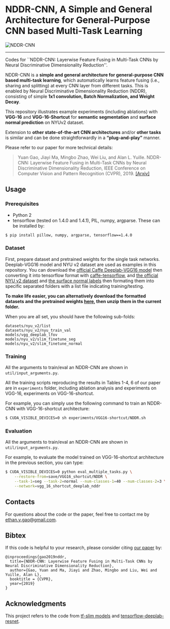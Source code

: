 # NDDR-CNN, A Simple and General Architecture for General-Purpose CNN based Multi-Task Learning

![NDDR-CNN](https://github.com/ethanygao/NDDR-CNN/blob/master/README/NDDR-CNN.png)

<!-- ![NDDR-CNN-Shortcut](README/NDDR-CNN-Shortcut.png =200x) -->

____

Codes for ``NDDR-CNN: Layerwise Feature Fusing in Multi-Task CNNs by Neural Discriminative Dimensionality Reduction''.

NDDR-CNN is a **simple and general architecture for general-purpose CNN based multi-task learning**, which automatically learns feature fusing (i.e., sharing and splitting) at every CNN layer from different tasks. This is enabled by Neural Discriminative Dimensionality Reduction (NDDR), consisting of simple **1x1 convolution, Batch Normalization, and Weight Decay**.

<!-- The proposed NDDR-CNN architecture can be **extended to various state-of-the-art CNN architectures in a “plug-and-play” manner with end-to-end training**. -->

This repository illustrates example experiments (including ablations) with **VGG-16** and **VGG-16-Shortcut** for **semantic segmentation** and **surface normal prediction** on NYUv2 dataset. 

Extension to **other state-of-the-art CNN architectures** and/or **other tasks** is similar and can be done straightforwardly in a **“plug-and-play”** manner.

Please refer to our paper for more technical details:
>Yuan Gao, Jiayi Ma, Mingbo Zhao, Wei Liu, and Alan L. Yuille. NDDR-CNN: Layerwise Feature Fusing in Multi-Task CNNs by Neural Discriminative Dimensionality Reduction, IEEE Conference on Computer Vision and Pattern Recognition (CVPR), 2019. [[Arxiv]](https://arxiv.org/abs/1801.08297)

## Usage

### Prerequisites
+ Python 2
+ tensorflow (tested on 1.4.0 and 1.4.1), PIL, numpy, argparse. These can be installed by:
```sh
$ pip install pillow, numpy, argparse, tensorflow==1.4.0
```

### Dataset
First, prepare dataset and pretrained weights for the single task networks. Deeplab-VGG16 model and NYU v2 dataset are used as examples in this repository. You can download the [official Caffe Deeplab-VGG16 model](http://liangchiehchen.com/projects/DeepLab.html) then converting it into tensorflow format with [caffe-tensorflow](https://github.com/ethereon/caffe-tensorflow), and [the official NYU v2 dataset](http://horatio.cs.nyu.edu/mit/silberman/nyu_depth_v2/nyu_depth_v2_labeled.mat) and [the surface normal labels](https://cs.nyu.edu/~deigen/dnl/normals_gt.tgz) then formating them into specific separated folders with a list file indicating training/testing.

**To make life easier, you can alternatively download the formatted datasets and the pretrained weights [here](https://www.dropbox.com/sh/e44jyh6ayuimigp/AADHlrCVnCDyTdDT9wDOy8cUa?dl=0), then unzip them in the current folder.**

When you are all set, you should have the following sub-folds:
```
datasets/nyu_v2/list
datasets/nyu_v2/nyu_train_val
models/vgg_deeplab_lfov
models/nyu_v2/slim_finetune_seg
models/nyu_v2/slim_finetune_normal
```

### Training
All the arguments to train/eval an NDDR-CNN are shown in `util/input_arguments.py`.

All the training scripts reproducing the results in Tables 1-4, 6 of our paper are in `experiments` folder, including ablation analysis and experiments on VGG-16, experiments on VGG-16-shortcut.

For example, you can simply use the following command to train an NDDR-CNN with VGG-16-shortcut architecture:
```sh
$ CUDA_VISIBLE_DEVICES=0 sh experiments/VGG16-shortcut/NDDR.sh
```

### Evaluation
All the arguments to train/eval an NDDR-CNN are shown in `util/input_arguments.py`.

For example, to evaluate the model trained on VGG-16-shortcut architecture in the previous section, you can type:
```sh
$ CUDA_VISIBLE_DEVICES=0 python eval_multiple_tasks.py \
    --restore-from=save/VGG16_shortcut/NDDR \
    --task-1=seg --task-2=normal --num-classes-1=40 --num-classes-2=3 \
    --network=vgg_16_shortcut_deeplab_nddr
```

## Contacts
For questions about the code or the paper, feel free to contact me by ethan.y.gao@gmail.com.

## Bibtex
If this code is helpful to your research, please consider citing [our paper](https://arxiv.org/abs/1801.08297) by:
```
@inproceedings{gao2019nddr,
  title={NDDR-CNN: Layerwise Feature Fusing in Multi-Task CNNs by Neural Discriminative Dimensionality Reduction},
  author={Gao, Yuan and Ma, Jiayi and Zhao, Mingbo and Liu, Wei and Yuille, Alan L},
  booktitle = {CVPR},
  year={2019}
}
```

## Acknowledgments
This project refers to the code from [tf-slim models](https://github.com/tensorflow/models/tree/master/research/slim) and [tensorflow-deeplab-resnet](https://github.com/DrSleep/tensorflow-deeplab-resnet).